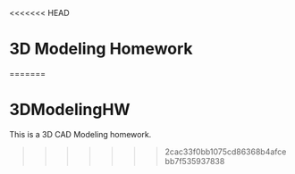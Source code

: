 <<<<<<< HEAD
# 3D Modeling Homework
=======
# 3DModelingHW
This is a 3D CAD  Modeling homework.
>>>>>>> 2cac33f0bb1075cd86368b4afcebb7f535937838
